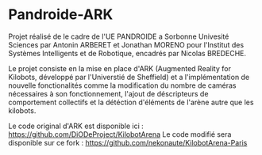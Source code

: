 # Pandroide-ARK

Projet réalisé de le cadre de l'UE PANDROIDE a Sorbonne Univesité Sciences par Antonin ARBERET et Jonathan MORENO pour l'Institut des Systèmes Intelligents et de Robotique, encadrés par Nicolas BREDECHE.

Le projet consiste en la mise en place d'ARK (Augmented Reality for Kilobots, développé par l'Universtié de Sheffield) et a l'implémentation de nouvelle fonctionalités comme la modification du nombre de caméras nécessaires à son fonctionnement, l'ajout de déscripteurs de comportement collectifs et la détéction d'éléments de l'arène autre que les kilobots.

Le code original d'ARK est disponible ici : https://github.com/DiODeProject/KilobotArena
Le code modifié sera disponible sur ce fork : https://github.com/nekonaute/KilobotArena-Paris
